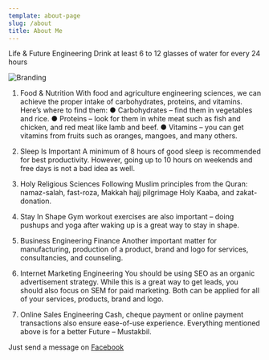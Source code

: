```yaml
---
template: about-page
slug: /about
title: About Me
---
```

Life & Future Engineering
Drink at least 6 to 12 glasses of water for every 24 hours

![Branding](/assets/vanessa-bucceri-gdirwiyama8-unsplash.jpg)

1) Food & Nutrition
With food and agriculture engineering sciences, we can achieve the proper intake of carbohydrates, proteins, and vitamins. Here’s where to find them:
● Carbohydrates – find them in vegetables and rice.
● Proteins – look for them in white meat such as fish and chicken, and red meat like lamb and beef.
● Vitamins – you can get vitamins from fruits such as oranges, mangoes, and many others.

2) Sleep Is Important
A minimum of 8 hours of good sleep is recommended for best productivity. However, going up
to 10 hours on weekends and free days is not a bad idea as well.

3) Holy Religious Sciences
Following Muslim principles from the Quran: namaz-salah, fast-roza, Makkah hajj pilgrimage
Holy Kaaba, and zakat-donation.

4) Stay In Shape
Gym workout exercises are also important – doing pushups and yoga after waking up is a great
way to stay in shape.

5) Business Engineering Finance
Another important matter for manufacturing, production of a product, brand and logo for
services, consultancies, and counseling.

6) Internet Marketing Engineering
You should be using SEO as an organic advertisement strategy. While this is a great way to get
leads, you should also focus on SEM for paid marketing. Both can be applied for all of your
services, products, brand and logo.

7) Online Sales Engineering
Cash, cheque payment or online payment transactions also ensure ease-of-use experience.
Everything mentioned above is for a better Future – Mustakbil.

Just send a message on [Facebook](https://www.facebook.com/msumairkaleem/)

